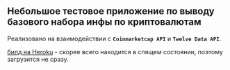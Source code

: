 ## Небольшое тестовое приложение по выводу базового набора инфы по криптовалютам

Реализовано на взаимодействии с **`Сoinmarketcap API`** и **`Twelve Data API`**.

[билд на Heroku](https://crypto-info-egoriy79.herokuapp.com/) - скорее всего находится в спящем состоянии, поэтому загрузится не сразу.
